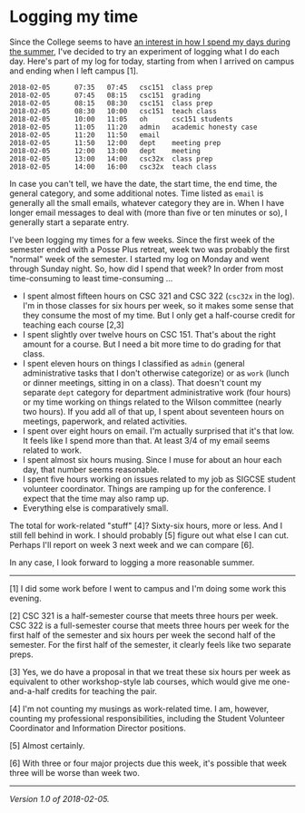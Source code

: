 Logging my time
===============

Since the College seems to have [an interest in how I spend my days
during the summer](nine-month-contract), I've decided to try an
experiment of logging what I do each day.  Here's part of my log
for today, starting from when I arrived on campus and ending when
I left campus [1].

    2018-02-05      07:35   07:45   csc151  class prep
    2018-02-05      07:45   08:15   csc151  grading
    2018-02-05      08:15   08:30   csc151  class prep
    2018-02-05      08:30   10:00   csc151  teach class
    2018-02-05      10:00   11:05   oh      csc151 students
    2018-02-05      11:05   11:20   admin   academic honesty case
    2018-02-05      11:20   11:50   email
    2018-02-05      11:50   12:00   dept    meeting prep
    2018-02-05      12:00   13:00   dept    meeting
    2018-02-05      13:00   14:00   csc32x  class prep
    2018-02-05      14:00   16:00   csc32x  teach class

In case you can't tell, we have the date, the start time, the end time,
the general category, and some additional notes.  Time listed as `email`
is generally all the small emails, whatever category they are in.  When
I have longer email messages to deal with (more than five or ten minutes 
or so), I generally start a separate entry.  

I've been logging my times for a few weeks.  Since the first week of the
semester ended with a Posse Plus retreat, week two was probably the
first "normal" week of the semester.  I started my log on Monday and
went through Sunday night.  So, how did I spend that week?  In order
from most time-consuming to least time-consuming ...

* I spent almost fifteen hours on CSC 321 and CSC 322 (`csc32x` in the
  log).  I'm in those classes for six hours per week, so it makes
  some sense that they consume the most of my time.  But I only get
  a half-course credit for teaching each course [2,3]
* I spent slightly over twelve hours on CSC 151.  That's about the right
  amount for a course.  But I need a bit more time to do grading for that
  class.
* I spent eleven hours on things I classified as `admin` (general
  administrative tasks that I don't otherwise categorize) or as
  `work` (lunch or dinner meetings, sitting in on a class).  That doesn't
  count my separate `dept` category for department administrative work
  (four hours) or my time working on things related to the Wilson
  committee (nearly two hours).  If you add all of that up,
  I spent about seventeen hours on meetings, paperwork, and related
  activities.
* I spent over eight hours on email.  I'm actually surprised that it's
  that low.    It feels like I spend more than that.  At least 3/4 of
  my email seems related to work.
* I spent almost six hours musing.  Since I muse for about an hour each
  day, that number seems reasonable.
* I spent five hours working on issues related to my job as SIGCSE
  student volunteer coordinator.  Things are ramping up for the
  conference.  I expect that the time may also ramp up.
* Everything else is comparatively small.

The total for work-related "stuff" [4]?  Sixty-six hours, more or less.
And I still fell behind in work.  I should probably [5] figure out
what else I can cut.  Perhaps I'll report on week 3 next week and we
can compare [6].

In any case, I look forward to logging a more reasonable summer.

---

[1] I did some work before I went to campus and I'm doing some work
this evening.

[2] CSC 321 is a half-semester course that meets three hours per week.
CSC 322 is a full-semester course that meets three hours per week for
the first half of the semester and six hours per week the second half of
the semester.  For the first half of the semester, it clearly feels
like two separate preps.

[3] Yes, we do have a proposal in that we treat these six hours per week
as equivalent to other workshop-style lab courses, which would give me
one-and-a-half credits for teaching the pair.

[4] I'm not counting my musings as work-related time.  I am, however,
counting my professional responsibilities, including the Student Volunteer
Coordinator and Information Director positions.

[5] Almost certainly.

[6] With three or four major projects due this week, it's possible that
week three will be worse than week two.

---

*Version 1.0 of 2018-02-05.*
